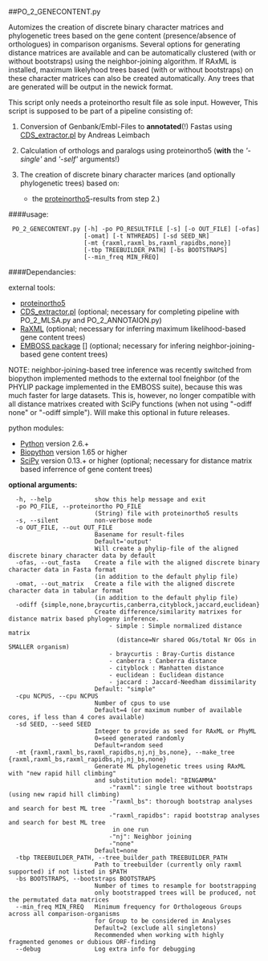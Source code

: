 ##PO_2_GENECONTENT.py

Automizes the creation of discrete binary character matrices and phylogenetic trees based on the gene content (presence/absence of orthologues) in comparison organisms. Several options for generating distance matrices are available and can be automatically clustered (with or without bootstraps) using the neighbor-joining algorithm. If RAxML is installed, maximum likelyhood trees based (with or without bootstraps) on these character matrices can also be created automatically. Any trees that are generated will be output in the newick format.

This script only needs a proteinortho result file as sole input. 
However, This script is supposed to be part of a pipeline consisting of:

1. Conversion of Genbank/Embl-Files to **annotated**(!) Fastas using [CDS_extractor.pl][] by Andreas Leimbach

2. Calculation of orthologs and paralogs using proteinortho5 (**with** the *'-single'* and *'-self'* arguments!)

2. The creation of discrete binary character marices (and optionally phylogenetic trees) based on:
    * the [proteinortho5][]-results from step 2.)

####usage: 
 
     PO_2_GENECONTENT.py [-h] -po PO_RESULTFILE [-s] [-o OUT_FILE] [-ofas]
                         [-omat] [-t NTHREADS] [-sd SEED_NR]              
                         [-mt {raxml,raxml_bs,raxml_rapidbs,none}]  
                         [-tbp TREEBUILDER_PATH] [-bs BOOTSTRAPS]  
                         [--min_freq MIN_FREQ]  

####Dependancies:

external tools:
 - [proteinortho5][]
 - [CDS_extractor.pl][] (optional; necessary for completing pipeline with PO_2_MLSA.py and PO_2_ANNOTAION.py)
 - [RaXML][] (optional; necessary for inferring maximum likelihood-based gene content trees) 
 - [EMBOSS package] [] (optional; necessary for infering neighbor-joining-based gene content trees)

NOTE: neighbor-joining-based tree inference was recently switched from biopython implemented methods to the external tool fneighbor (of the PHYLIP package implemented in the EMBOSS suite), because this was much faster for large datasets. This is, however, no longer compatible with all distance matrixes created with SciPy functions (when not using "-odiff none" or "-odiff simple").
Will make this optional in future releases.

python modules:
 - [Python][] version 2.6.+
 - [Biopython][] version 1.65 or higher
 - [SciPy][] version 0.13.+ or higher (optional; necessary for distance matrix based inferrence of gene content trees)

**optional arguments:**
````
  -h, --help            show this help message and exit
  -po PO_FILE, --proteinortho PO_FILE
                        (String) file with proteinortho5 results
  -s, --silent          non-verbose mode
  -o OUT_FILE, --out OUT_FILE
                        Basename for result-files
                        Default='output'
                        Will create a phylip-file of the aligned discrete binary character data by default
  -ofas, --out_fasta    Create a file with the aligned discrete binary character data in Fasta format
                        (in addition to the default phylip file)
  -omat, --out_matrix   Create a file with the aligned discrete character data in tabular format
                        (in addition to the default phylip file)
  -odiff {simple,none,braycurtis,canberra,cityblock,jaccard,euclidean}
                        Create difference/similarity matrixes for distance matrix based phylogeny inference.
                        	- simple : Simple normalized distance matrix
                        	  (distance=Nr shared OGs/total Nr OGs in SMALLER organism)
                        	- braycurtis : Bray-Curtis distance
                        	- canberra : Canberra distance
                        	- cityblock : Manhatten distance
                        	- euclidean : Euclidean distance
                        	- jaccard : Jaccard-Needham dissimilarity
                        Default: "simple"
  -cpu NCPUS, --cpu NCPUS
                        Number of cpus to use
                        Default=4 (or maximum number of available cores, if less than 4 cores available)
  -sd SEED, --seed SEED
                        Integer to provide as seed for RAxML or PhyML
                        0=seed generated randomly
                        Default=random seed
  -mt {raxml,raxml_bs,raxml_rapidbs,nj,nj_bs,none}, --make_tree {raxml,raxml_bs,raxml_rapidbs,nj,nj_bs,none}
                        Generate ML phylogenetic trees using RAxML with "new rapid hill climbing"
                        and substitution model: "BINGAMMA"
                        	-"raxml": single tree without bootstraps (using new rapid hill climbing)
                        	-"raxml_bs": thorough bootstrap analyses and search for best ML tree
                        	-"raxml_rapidbs": rapid bootstrap analyses and search for best ML tree
                        	 in one run
                        	-"nj": Neighbor joining
                        	-"none"
                        Default=none
  -tbp TREEBUILDER_PATH, --tree_builder_path TREEBUILDER_PATH
                        Path to treebuilder (currently only raxml supported) if not listed in $PATH
  -bs BOOTSTRAPS, --bootstraps BOOTSTRAPS
                        Number of times to resample for bootstrapping
                        only bootstrapped trees will be produced, not the permutated data matrices
  --min_freq MIN_FREQ   Minimum frequency for Orthologeous Groups across all comparison-organisms
                        for Group to be considered in Analyses
                        Default=2 (exclude all singletons)
                        Recommended when working with highly fragmented genomes or dubious ORF-finding
  --debug               Log extra info for debugging
````
[proteinortho5]: https://www.bioinf.uni-leipzig.de/Software/proteinortho/
[CDS_extractor.pl]: https://github.com/aleimba/bac-genomics-scripts.git
[raxml]: http://sco.h-its.org/exelixis/web/software/raxml/index.html
[EMBOSS package]: http://emboss.sourceforge.net/
[Python]:https://www.python.org/
[BioPython]: http://biopython.org/wiki/Main_Page
[SciPy]: http://www.scipy.org/
